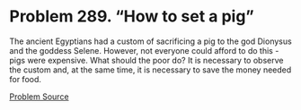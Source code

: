 # Problem 289. “How to set a pig”

The ancient Egyptians had a custom of sacrificing a pig to the god Dionysus and the goddess Selene. However, not everyone could afford to do this - pigs were expensive. What should the poor do? It is necessary to observe the custom and, at the same time, it is necessary to save the money needed for food.

[Problem Source](https://www.trizland.ru/tasks/1313/)